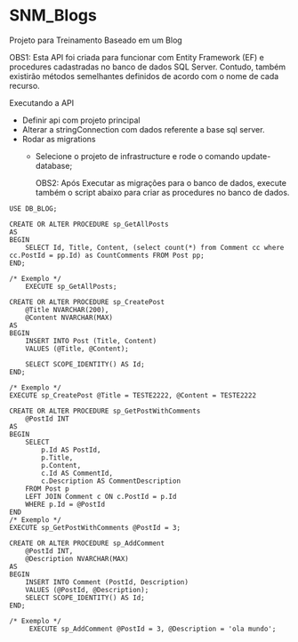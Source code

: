 # SNM_Blogs
Projeto para Treinamento Baseado em um Blog

OBS1: Esta API foi criada para funcionar com Entity Framework (EF) e procedures cadastradas no banco de dados SQL Server. Contudo, também existirão métodos semelhantes definidos de acordo com o nome de cada recurso.

Executando a API

- Definir api com projeto principal 
- Alterar a stringConnection com dados referente a base sql server. 
- Rodar as migrations 
  * Selecione o projeto de infrastructure e rode o comando update-database;
 
    OBS2: Após Executar as migrações para o banco de dados, execute também o script abaixo para criar as procedures no banco de dados.
```    
USE DB_BLOG;

CREATE OR ALTER PROCEDURE sp_GetAllPosts
AS
BEGIN
    SELECT Id, Title, Content, (select count(*) from Comment cc where cc.PostId = pp.Id) as CountComments FROM Post pp;
END;

/* Exemplo */
    EXECUTE sp_GetAllPosts;

CREATE OR ALTER PROCEDURE sp_CreatePost
    @Title NVARCHAR(200),
    @Content NVARCHAR(MAX)
AS
BEGIN
    INSERT INTO Post (Title, Content)
    VALUES (@Title, @Content);

    SELECT SCOPE_IDENTITY() AS Id;
END;

/* Exemplo */
EXECUTE sp_CreatePost @Title = TESTE2222, @Content = TESTE2222

CREATE OR ALTER PROCEDURE sp_GetPostWithComments
    @PostId INT
AS
BEGIN
    SELECT
        p.Id AS PostId,
        p.Title,
        p.Content,
        c.Id AS CommentId,
        c.Description AS CommentDescription
    FROM Post p
    LEFT JOIN Comment c ON c.PostId = p.Id
    WHERE p.Id = @PostId
END
/* Exemplo */
EXECUTE sp_GetPostWithComments @PostId = 3;

CREATE OR ALTER PROCEDURE sp_AddComment
    @PostId INT,
    @Description NVARCHAR(MAX)
AS
BEGIN
    INSERT INTO Comment (PostId, Description)
    VALUES (@PostId, @Description);
    SELECT SCOPE_IDENTITY() AS Id;
END;

/* Exemplo */
     EXECUTE sp_AddComment @PostId = 3, @Description = 'ola mundo';   
``` 

